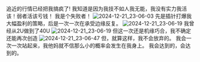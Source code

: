 追近的行情已经把我搞疯了!
我知道是因为我技不如人我无能，我没有实力我活该！弱者活该亏钱！
我是个失败者！
![2024-12-21_23-06-03](https://github.com/user-attachments/assets/83662239-dadb-4cc2-a831-df2621fc8a8a)
先是插针打爆我大幅盈利的策略，后是一次一次在承受边缘反复。
![2024-12-21_23-06-19](https://github.com/user-attachments/assets/72a91430-c045-4703-a19b-fb4a884a270e)
我曾经从2U做到了40U
![2024-12-21_23-06-19](https://github.com/user-attachments/assets/7624bf69-3c36-4fd1-87b2-c3a8c89f026c)
但这一次还是机缘巧合，我不确定还能再次创造
![2024-12-21_23-06-47](https://github.com/user-attachments/assets/c90e0254-6380-4b7a-8410-66ba909bdb75)
但，就算这样，我不会放弃的。
我会一次一次站起来，我他妈就不信那么小的概率会发生在我身上。
我会达到的，会达到的。